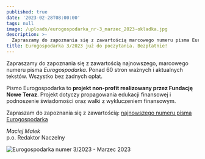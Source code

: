 ```yaml
---
published: true
date: '2023-02-28T08:00:00'
tags: null
image: /uploads/eurogospodarka_nr-3_marzec_2023-okladka.jpg
description: >-
  Zapraszamy do zapoznania się z zawartością marcowego numeru pisma Eurogospodarka. Ponad 60 stron ważnych i aktualnych tekstów. Do poczytania... bez opłat. 
title: Eurogospodarka 3/2023 już do poczytania. Bezpłatnie!
---
```


Zapraszamy do zapoznania się z zawartością najnowszego, marcowego numeru pisma *Eurogospodarka*. Ponad 60 stron ważnych i aktualnych tekstów. Wszystko bez żadnych opłat. 

Pismo Eurogospodarka to **projekt non-profit realizowany przez Fundację Nowe Teraz**. Projekt dotyczy propagowania edukacji finansowej i podnoszenie świadomości oraz walki z wykluczeniem finansowym.

Zapraszam do zapoznania się z zawartością: [najnowszego numeru pisma Eurogospodarka](https://eurogospodarka.eu/eurogospodarka-marzec-2023/)

*Maciej Małek*   
p.o. Redaktor Naczelny

![Eurogospodarka numer 3/2023 - Marzec 2023](/uploads/eurogospodarka_nr-3_marzec_2023-spis-tresci.jpg)
